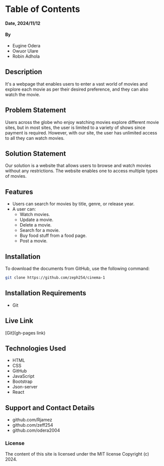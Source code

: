 # Table of Contents

#### Date, 2024/11/12

#### By

* Eugine Odera
* Owuor Ulare
* Robin Adhola

## Description

It's a webpage that enables users to enter a vast world of movies and explore each movie as per their desired preference, and they can also watch the movie.

## Problem Statement

Users across the globe who enjoy watching movies explore different movie sites, but in most sites, the user is limited to a variety of shows since payment is required. However, with our site, the user has unlimited access to all they can watch movies.

## Solution Statement

Our solution is a website that allows users to browse and watch movies without any restrictions. The website enables one to access multiple types of movies.

## Features

* Users can search for movies by title, genre, or release year.
* A user can:
  * Watch movies.
  * Update a movie.
  * Delete a movie.
  * Search for a movie.
  * Buy food stuff from a food page.
  * Post a movie.

## Installation

To download the documents from GitHub, use the following command:

```bash
git clone https://github.com/zeph254/cinema-1
```

## Installation Requirements

* Git

## Live Link

[Git](gh-pages link)

## Technologies Used

* HTML
* CSS
* GitHub
* JavaScript
* Bootstrap
* Json-server
* React

## Support and Contact Details

* github.com/Rjamez
* github.com/zeff254
* github.com/odera2004

### License

The content of this site is licensed under the MIT license
Copyright (c) 2024.

